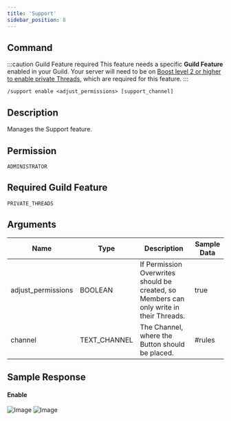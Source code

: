 ```yaml
---
title: 'Support'
sidebar_position: 8
---
```


## Command
:::caution Guild Feature required
This feature needs a specific **Guild Feature** enabled in your Guild.
Your server will need to be on [Boost level 2 or higher to enable private Threads](https://miro.medium.com/max/4800/0*zUFKzh_8O6_llECQ), which are required for this feature.
:::
```
/support enable <adjust_permissions> [support_channel]
```

## Description
Manages the Support feature.

## Permission
`ADMINISTRATOR`

## Required Guild Feature
`PRIVATE_THREADS`

## Arguments
| Name | Type | Description | Sample Data |
| ---- | ---- | ----------- | ----------- |
| adjust_permissions | BOOLEAN | If Permission Overwrites should be created, so Members can only write in their Threads. | true |
| channel | TEXT_CHANNEL | The Channel, where the Button should be placed. | #rules |

## Sample Response
#### Enable
![Image](https://cdn.herrtxbias.net/2021-06-30_00-27-05_dd53ba66-cab2-4ad3-8730-67bae5e14508.png)
![Image](https://cdn.herrtxbias.net/2021-06-30_00-27-55_28599bb9-e6b0-49d8-9dca-4e99ce2bd8a1.png)
